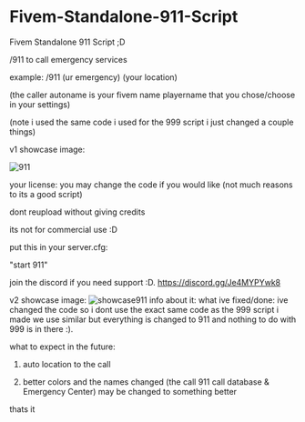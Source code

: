 # Fivem-Standalone-911-Script
Fivem Standalone 911 Script ;D




/911 to call emergency services

example:
/911 (ur emergency) (your location)

(the caller autoname is your fivem name playername that you chose/choose in your settings)





(note i used the same code i used for the 999 script i just changed a couple things)




v1 showcase image:




![911](https://user-images.githubusercontent.com/122513007/233723938-8ebe7473-d984-44f4-b2c4-696697881972.JPG)

your license:
you may change the code if you would like (not much reasons to its a good script)

dont reupload without giving credits

its not for commercial use :D


put this in your server.cfg:

"start 911"

join the discord if you need support :D. https://discord.gg/Je4MYPYwk8




v2 showcase image:
![showcase911](https://user-images.githubusercontent.com/122513007/233794212-746a7f57-ee30-4c46-8db0-2ffecb0a2bcc.JPG)
info about it:
what ive fixed/done:
ive changed the code so i dont use the exact same code as the 999 script i made we use similar but everything is changed to 911 and nothing to do with 999 is in there :).

what to expect in the future:
1. auto location to the call


2. better colors and the names changed (the call 911 call database & Emergency Center) may be changed to something better


thats it 
